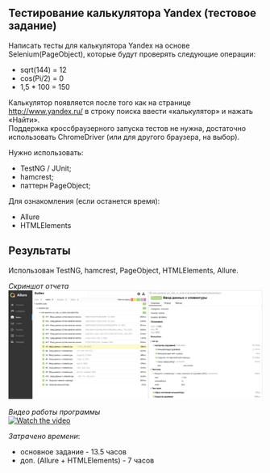 ## Тестирование калькулятора Yandex (тестовое задание)
Написать тесты для калькулятора Yandex на основе Selenium(PageObject), которые будут проверять следующие операции:  
- sqrt(144) = 12  
- cos(Pi/2) = 0  
- 1,5 * 100 = 150  

Калькулятор появляется после того как на странице http://www.yandex.ru/ в строку поиска ввести «калькулятор» и нажать «Найти».  
Поддержка кроссбраузерного запуска тестов не нужна, достаточно использовать ChromeDriver (или для другого браузера, на выбор).  

Нужно использовать:  
- TestNG / JUnit;  
- hamcrest;  
- паттерн PageObject;  

Для ознакомления (если останется время):  
- Allure  
- HTMLElements  

## Результаты
Использован TestNG, hamcrest, PageObject, HTMLElements, Allure.

_Скриншот отчета_  
![allure_report](https://github.com/pavelvic/ya-calc-ui-tests/blob/HTMLElements/_screenshots/allure_report.jpg)  

_Видео работы программы_  
[![Watch the video](https://img.youtube.com/vi/v9xNas3BdW8/0.jpg)](https://youtu.be/v9xNas3BdW8)  

_Затрачено времени_:  
- основное задание - 13.5 часов  
- доп. (Allure + HTMLElements) - 7 часов
